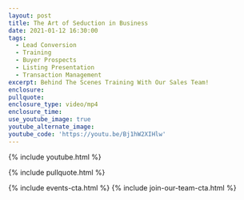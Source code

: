 ```yaml
---
layout: post
title: The Art of Seduction in Business
date: 2021-01-12 16:30:00
tags:
  - Lead Conversion
  - Training
  - Buyer Prospects
  - Listing Presentation
  - Transaction Management
excerpt: Behind The Scenes Training With Our Sales Team!
enclosure:
pullquote:
enclosure_type: video/mp4
enclosure_time:
use_youtube_image: true
youtube_alternate_image:
youtube_code: 'https://youtu.be/Bj1hW2XIHlw'
---
```


{% include youtube.html %}

{% include pullquote.html %}

{% include events-cta.html %} {% include join-our-team-cta.html %}
